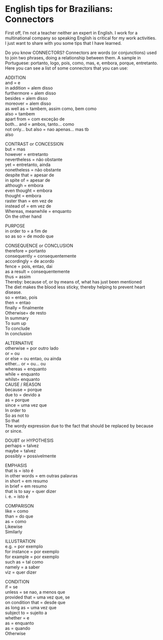# English tips for Brazilians: Connectors

First off, I’m not a teacher neither an expert in English. I work for a multinational company so speaking English is critical for my work activities. I just want to share with you some tips that I have learned.

Do you know CONNECTORS? Connectors are words (or conjunctions) used to join two phrases, doing a relationship between them. A sample in Portuguese: portanto, logo, pois, como, mas, e, embora, porque, entretanto. Here you can see a list of some connectors that you can use:

ADDITION  
and = e  
in addition = alem disso  
furthermore = alem disso  
besides = alem disso  
moreover = alem disso  
as well as = tambem, assim como, bem como  
also = tambem  
apart from = com exceção de  
both… and = ambos, tanto… como  
not only… but also = nao apenas… mas tb  
also  

CONTRAST or CONCESSION  
but = mas  
however = entretanto  
nevertheless = não obstante  
yet = entretanto, ainda  
nonetheless = não obstante  
despite that = apesar de  
in spite of = apesar de  
although = embora  
even thought = embora  
thought = embora  
raster than = em vez de  
instead of = em vez de  
Whereas, meanwhile = enquanto  
On the other hand  

PURPOSE  
in order to = a fim de  
so as so = de modo que  

CONSEQUENCE or CONCLUSION  
therefore = portanto  
consequently = consequentemente  
accordingly = de acordo  
fence = pois, entao, dai  
as a result = consequentemente  
thus = assim  
Thereby: because of, or by means of, what has just been mentioned  
The diet makes the blood less sticky, thereby helping to prevent heart disease.  
so = entao, pois  
then = entao  
finally = finalmente  
Otherwise= de resto  
In summary  
To sum up  
To conclude  
In conclusion  

ALTERNATIVE  
otherwise = por outro lado  
or = ou  
or else = ou entao, ou ainda  
either… or = ou… ou  
whereas = enquanto  
while = enquanto  
whilst= enquanto  
CAUSE / REASON  
because = porque  
due to = devido a  
as = porque  
since = uma vez que  
In order to  
So as not to  
So that  
The wordy expression due to the fact that should be replaced by because or since.  

DOUBT or HYPOTHESIS  
perhaps = talvez  
maybe = talvez  
possibly = possivelmente  

EMPHASIS  
that is = isto é  
in other words = em outras palavras  
in short = em resumo  
in brief = em resumo  
that is to say = quer dizer  
i. e. = isto é  

COMPARISON  
like = como  
than = do que  
as = como  
Likewise  
Similarly  

ILLUSTRATION  
e.g. = por exemplo  
for instance = por exemplo  
for example = por exemplo  
such as = tal como  
namely = a saber  
viz = quer dizer  

CONDITION  
if = se  
unless = se nao, a menos que  
provided that = uma vez que, se  
on condition that = desde que  
as long as = uma vez que  
subject to = sujeito a  
whether = e  
as = enquanto  
as = quando  
Otherwise  
